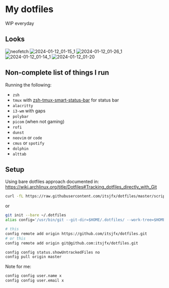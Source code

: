 # My dotfiles

WIP everyday

## Looks

![neofetch](https://github.com/itsjfx/dotfiles/assets/13778935/76a84b1c-4dcd-413a-9db4-980dc5a24e84)
![2024-01-12_01-15_1](https://github.com/itsjfx/dotfiles/assets/13778935/c0cb6444-686d-4b31-bfb3-4c41fdb22ac6)
![2024-01-12_01-26_1](https://github.com/itsjfx/dotfiles/assets/13778935/fc85ae12-ee0b-42bb-ad22-fb1cb33209cd)
![2024-01-12_01-14_1](https://github.com/itsjfx/dotfiles/assets/13778935/2c2ffd13-7692-4dc4-8d36-f1520e417a73)
![2024-01-12_01-20](https://github.com/itsjfx/dotfiles/assets/13778935/b82ae57e-3f5d-468d-9469-ca8c9e94c5a4)

## Non-complete list of things I run

Running the following:
* `zsh`
* `tmux` with [zsh-tmux-smart-status-bar](https://github.com/itsjfx/zsh-tmux-smart-status-bar) for status bar
* `alacritty`
* `i3-wm` with gaps
* `polybar`
* `picom` (when not gaming)
* `rofi`
* `dunst`
* `neovim` or `code`
* `cmus` or `spotify`
* `dolphin`
* `alttab`

## Setup

Using bare dotfiles approach documented in: <https://wiki.archlinux.org/title/Dotfiles#Tracking_dotfiles_directly_with_Git>

```bash
curl -fL https://raw.githubusercontent.com/itsjfx/dotfiles/master/scripts/bootstrap/run_bootstrap.sh | bash
```

or

```bash
git init --bare ~/.dotfiles
alias config='/usr/bin/git --git-dir=$HOME/.dotfiles/ --work-tree=$HOME'

# this
config remote add origin https://github.com/itsjfx/dotfiles.git
# or this
config remote add origin git@github.com:itsjfx/dotfiles.git

config config status.showUntrackedFiles no
config pull origin master
```

Note for me:

```bash
config config user.name x
config config user.email x
```
